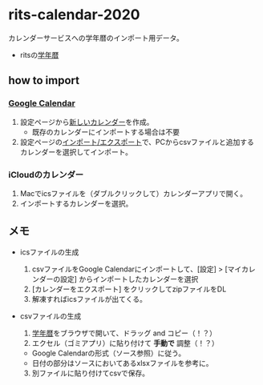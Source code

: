 # rits-calendar-2020
カレンダーサービスへの学年暦のインポート用データ。

- ritsの[学年暦](http://www.ritsumei.ac.jp/profile/info/calendar/)

## how to import

### [Google Calendar](https://www.google.com/calendar?tab=cc1)

1. 設定ページから[新しいカレンダー](https://calendar.google.com/calendar/r/settings/createcalendar)を作成。
   - 既存のカレンダーにインポートする場合は不要
2. 設定ページの[インポート/エクスポート](https://calendar.google.com/calendar/r/settings/export)で、PCからcsvファイルと追加するカレンダーを選択してインポート。



### iCloudのカレンダー

1. Macでicsファイルを（ダブルクリックして）カレンダーアプリで開く。
2. インポートするカレンダーを選択。



## メモ

- icsファイルの生成
  1. csvファイルをGoogle Calendarにインポートして、[設定] > [マイカレンダーの設定] からインポートしたカレンダーを選択
  2. [カレンダーをエクスポート] をクリックしてzipファイルをDL
  3. 解凍すればicsファイルが出てくる。

- csvファイルの生成
  1. [学年暦](http://www.ritsumei.ac.jp/profile/info/calendar/)をブラウザで開いて、ドラッグ and コピー（！？）
  2. エクセル（ゴミアプリ）に貼り付けて **手動で** 調整（！？）
    - Google Calendarの形式（ソース参照）に従う。
    - 日付の部分はソースにおいてあるxlsxファイルを参考に。
  3. 別ファイルに貼り付けてcsvで保存。


